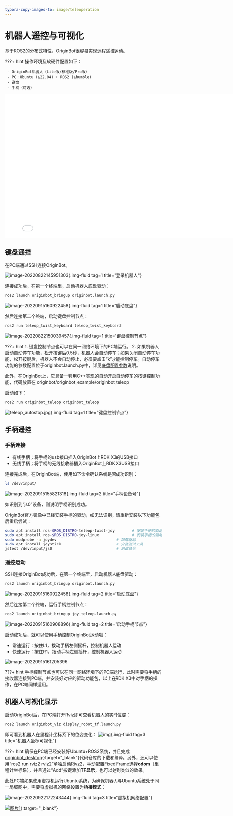 ```yaml
---
typora-copy-images-to: image/teleoperation
---
```


# **机器人遥控与可视化**

基于ROS2的分布式特性，OriginBot很容易实现远程遥控运动。

???+ hint
    操作环境及软硬件配置如下：

     - OriginBot机器人（Lite版/标准版/Pro版）
     - PC：Ubuntu (≥22.04) + ROS2 (≥humble)
     - 键盘
     - 手柄（可选）



<iframe
  src="//player.bilibili.com/player.html?aid=516658213&bvid=BV1eg411a7A9&cid=866092965&page=11&autoplay=0"
  scrolling="no"
  border="0"
  width="800px"
  height="460px"
  frameborder="no"
  framespacing="0"
  allowfullscreen="true"
>
</iframe>

## **键盘遥控**

在PC端通过SSH连接OriginBot。

![image-20220822145951303](../../assets/img/teleoperation/image-20220822145951303.png){.img-fluid tag=1 title="登录机器人"}



连接成功后，在第一个终端里，启动机器人底盘驱动：

```bash
ros2 launch originbot_bringup originbot.launch.py
```

![image-20220915160922458](../../assets/img/teleoperation/image-20220915160922458.png){.img-fluid tag=1 title="启动底盘"}



然后连接第二个终端，启动键盘控制节点：

```bash
ros2 run teleop_twist_keyboard teleop_twist_keyboard
```

![image-20220822150039457](../../assets/img/teleoperation/image-20220822150039457.png){.img-fluid tag=1 title="键盘控制节点"}

???+ hint
    1. 键盘控制节点也可以在同一网络环境下的PC端运行。
    2. 如果机器人启动自动停车功能，松开按键后0.5秒，机器人会自动停车；如果关闭自动停车功能，松开按键后，机器人不会自动停止，必须要点击“k”才能控制停车。自动停车功能的参数配置位于originbot.launch.py中，详见[底盘配置参数](../manual/originbot_bringup.md#_4)说明。

此外，在OriginBot上，它具备一套用C++实现的自动开启自动停车的按键控制功能，代码放置在 originbot/originbot_example/originbot_teleop 

启动如下：

```bash
ros2 run originbot_teleop originbot_teleop
```
![teleop_autostop.jpg](../../assets/img/teleoperation/teleop_autostop.jpg){.img-fluid tag=1 title="键盘控制节点"}

## **手柄遥控**

### **手柄连接**
- 有线手柄；将手柄的usb接口插入OriginBot上RDK X3的USB接口
- 无线手柄；将手柄的无线接收器插入OriginBot上RDK X3USB接口



连接完成后，在OriginBot端，使用如下命令确认系统是否成功识别：

```bash
ls /dev/input/
```

![image-20220915155821318](../../assets/img/teleoperation/image-20220915155821318.png){.img-fluid tag=2 title="手柄设备号"}



如识别到“js0”设备，则说明手柄识别成功。


OriginBot官方镜像中已经安装手柄的驱动，如无法识别，请重新安装以下功能包后重启尝试：
​    

```bash
sudo apt install ros-$ROS_DISTRO-teleop-twist-joy        # 安装手柄的驱动包
sudo apt install ros-$ROS_DISTRO-joy-linux               # 安装手柄的驱动包
sudo modprobe -a joydev                           # 加载驱动
sudo apt install joystick                         # 安装测试工具
jstest /dev/input/js0                             # 测试命令
```



### **遥控运动**

SSH连接OriginBot成功后，在第一个终端里，启动机器人底盘驱动：

```bash
ros2 launch originbot_bringup originbot.launch.py
```

![image-20220915160922458](../../assets/img/teleoperation/image-20220915160922458.png){.img-fluid tag=2 title="启动底盘"}



然后连接第二个终端，运行手柄控制节点：

```bash
ros2 launch originbot_bringup joy_teleop.launch.py
```

![image-20220915160908896](../../assets/img/teleoperation/image-20220915160908896.png){.img-fluid tag=2 title="启动手柄节点"}



启动成功后，就可以使用手柄控制OriginBot运动啦：

- 常速运行：按住L1，拨动手柄左侧摇杆，控制机器人运动
- 快速运行：按住R1，拨动手柄左侧摇杆，控制机器人运动



![image-20220915161205396](../../assets/img/teleoperation/image-20220915161205396.png)



???+ hint
    手柄控制节点也可以在同一网络环境下的PC端运行，此时需要将手柄的接收器连接到PC端，并安装好对应的驱动功能包，以上在RDK X3中对手柄的操作，在PC端同样适用。



## **机器人可视化显示**

启动OriginBot后，在PC端打开Rviz即可查看机器人的实时位姿：

```bash
ros2 launch originbot_viz display_robot_tf.launch.py
```



即可看到机器人在里程计坐标系下的位姿变化：
![img](../../assets/img/teleoperation/2022-08-10_23-30.png){.img-fluid tag=3 title="机器人坐标可视化"}



???+ hint
    确保在PC端已经安装好Ubuntu+ROS2系统，并且完成[originbot_desktop](https://gitee.com/guyuehome/originbot_desktop){:target="_blank"}代码仓库的下载和编译。另外，还可以使用“ros2 run rviz2 rviz2”单独启动Rivz2，手动配置Fixed Frame选择**odom**（里程计坐标系），并且通过“Add”按键添加**TF显示**，也可以达到类似的效果。



此处PC端如果使用虚拟机运行Ubuntu系统，为确保机器人与Ubuntu系统处于同一局域网中，需要将虚拟机的网络设置为**桥接模式**：

![image-20220922172243444](../../assets/img/teleoperation/image-20220922172243444.png){.img-fluid tag=3 title="虚拟机网络配置"}





[![图片1](../../assets/img/footer.png)](https://www.guyuehome.com/){:target="_blank"}

